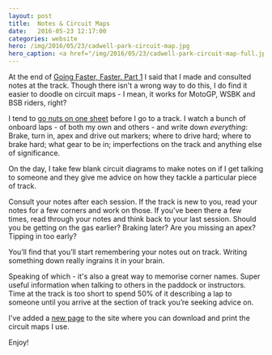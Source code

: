 ```yaml
---
layout: post
title:  Notes & Circuit Maps
date:   2016-05-23 12:17:00
categories: website
hero: /img/2016/05/23/cadwell-park-circuit-map.jpg
hero_caption: <a href="/img/2016/05/23/cadwell-park-circuit-map-full.jpg">Full size</a>.
---
```


At the end of [Going Faster, Faster. Part 1](/2016/05/12/going-faster-faster-part-1/) I said that I made and consulted notes at the track. Though there isn't a wrong way to do this, I do find it easier to doodle on circuit maps - I mean, it works for MotoGP, WSBK and BSB riders, right?

I tend to [go nuts on one sheet](/img/2016/05/23/cadwell-park-circuit-map-full.jpg) before I go to a track. I watch a bunch of onboard laps - of both my own and others - and write down _everything_: Brake, turn in, apex and drive out markers; where to drive hard; where to brake hard; what gear to be in; imperfections on the track and anything else of significance.

On the day, I take few blank circuit diagrams to make notes on if I get talking to someone and they give me advice on how they tackle a particular piece of track.

Consult your notes after each session. If the track is new to you, read your notes for a few corners and work on those. If you’ve been there a few times, read through your notes and think back to your last session. Should you be getting on the gas earlier? Braking later? Are you missing an apex? Tipping in too early?

You’ll find that you’ll start remembering your notes out on track. Writing something down really ingrains it in your brain.

Speaking of which - it's also a great way to memorise corner names. Super useful information when talking to others in the paddock or instructors. Time at the track is too short to spend 50% of it describing a lap to someone until you arrive at the section of track you’re seeking advice on.

I've added a [new page](/circuit-maps) to the site where you can download and print the circuit maps I use.

Enjoy!
